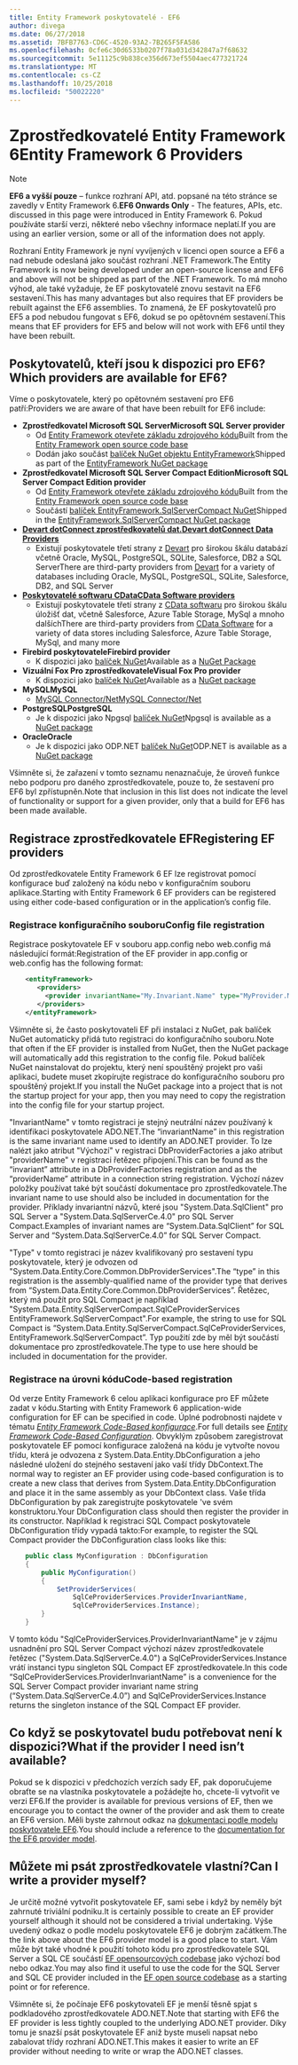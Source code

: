 ```yaml
---
title: Entity Framework poskytovatelé - EF6
author: divega
ms.date: 06/27/2018
ms.assetid: 7BFB7763-CD6C-4520-93A2-7B265F5FA586
ms.openlocfilehash: 0cfe6c30d6533b0207f78a031d342847a7f68632
ms.sourcegitcommit: 5e11125c9b838ce356d673ef5504aec477321724
ms.translationtype: MT
ms.contentlocale: cs-CZ
ms.lasthandoff: 10/25/2018
ms.locfileid: "50022220"
---
```

# <a name="entity-framework-6-providers"></a><span data-ttu-id="b9d8b-102">Zprostředkovatelé Entity Framework 6</span><span class="sxs-lookup"><span data-stu-id="b9d8b-102">Entity Framework 6 Providers</span></span>
> [!NOTE]
> <span data-ttu-id="b9d8b-103">**EF6 a vyšší pouze** – funkce rozhraní API, atd. popsané na této stránce se zavedly v Entity Framework 6.</span><span class="sxs-lookup"><span data-stu-id="b9d8b-103">**EF6 Onwards Only** - The features, APIs, etc. discussed in this page were introduced in Entity Framework 6.</span></span> <span data-ttu-id="b9d8b-104">Pokud používáte starší verzi, některé nebo všechny informace neplatí.</span><span class="sxs-lookup"><span data-stu-id="b9d8b-104">If you are using an earlier version, some or all of the information does not apply.</span></span>

<span data-ttu-id="b9d8b-105">Rozhraní Entity Framework je nyní vyvíjených v licenci open source a EF6 a nad nebude odeslaná jako součást rozhraní .NET Framework.</span><span class="sxs-lookup"><span data-stu-id="b9d8b-105">The Entity Framework is now being developed under an open-source license and EF6 and above will not be shipped as part of the .NET Framework.</span></span> <span data-ttu-id="b9d8b-106">To má mnoho výhod, ale také vyžaduje, že EF poskytovatelé znovu sestavit na EF6 sestavení.</span><span class="sxs-lookup"><span data-stu-id="b9d8b-106">This has many advantages but also requires that EF providers be rebuilt against the EF6 assemblies.</span></span> <span data-ttu-id="b9d8b-107">To znamená, že EF poskytovatelů pro EF5 a pod nebudou fungovat s EF6, dokud se po opětovném sestavení.</span><span class="sxs-lookup"><span data-stu-id="b9d8b-107">This means that EF providers for EF5 and below will not work with EF6 until they have been rebuilt.</span></span>

## <a name="which-providers-are-available-for-ef6"></a><span data-ttu-id="b9d8b-108">Poskytovatelů, kteří jsou k dispozici pro EF6?</span><span class="sxs-lookup"><span data-stu-id="b9d8b-108">Which providers are available for EF6?</span></span>

<span data-ttu-id="b9d8b-109">Víme o poskytovatele, který po opětovném sestavení pro EF6 patří:</span><span class="sxs-lookup"><span data-stu-id="b9d8b-109">Providers we are aware of that have been rebuilt for EF6 include:</span></span>

*   <span data-ttu-id="b9d8b-110">**Zprostředkovatel Microsoft SQL Server**</span><span class="sxs-lookup"><span data-stu-id="b9d8b-110">**Microsoft SQL Server provider**</span></span>
    *   <span data-ttu-id="b9d8b-111">Od [Entity Framework otevřete základu zdrojového kódu](http://github.com/aspnet/EntityFramework6)</span><span class="sxs-lookup"><span data-stu-id="b9d8b-111">Built from the [Entity Framework open source code base](http://github.com/aspnet/EntityFramework6)</span></span>
    *   <span data-ttu-id="b9d8b-112">Dodán jako součást [balíček NuGet objektu EntityFramework](http://nuget.org/packages/EntityFramework)</span><span class="sxs-lookup"><span data-stu-id="b9d8b-112">Shipped as part of the [EntityFramework NuGet package](http://nuget.org/packages/EntityFramework)</span></span>
*   <span data-ttu-id="b9d8b-113">**Zprostředkovatel Microsoft SQL Server Compact Edition**</span><span class="sxs-lookup"><span data-stu-id="b9d8b-113">**Microsoft SQL Server Compact Edition provider**</span></span>
    *   <span data-ttu-id="b9d8b-114">Od [Entity Framework otevřete základu zdrojového kódu](http://github.com/aspnet/EntityFramework6)</span><span class="sxs-lookup"><span data-stu-id="b9d8b-114">Built from the [Entity Framework open source code base](http://github.com/aspnet/EntityFramework6)</span></span>
    *   <span data-ttu-id="b9d8b-115">Součástí [balíček EntityFramework.SqlServerCompact NuGet](http://nuget.org/packages/EntityFramework.SqlServerCompact)</span><span class="sxs-lookup"><span data-stu-id="b9d8b-115">Shipped in the [EntityFramework.SqlServerCompact NuGet package](http://nuget.org/packages/EntityFramework.SqlServerCompact)</span></span>
*   [<span data-ttu-id="b9d8b-116">**Devart dotConnect zprostředkovatelů dat.**</span><span class="sxs-lookup"><span data-stu-id="b9d8b-116">**Devart dotConnect Data Providers**</span></span>](http://www.devart.com/dotconnect/)
    *   <span data-ttu-id="b9d8b-117">Existují poskytovatele třetí strany z [Devart](http://www.devart.com/) pro širokou škálu databází včetně Oracle, MySQL, PostgreSQL, SQLite, Salesforce, DB2 a SQL Server</span><span class="sxs-lookup"><span data-stu-id="b9d8b-117">There are third-party providers from [Devart](http://www.devart.com/) for a variety of databases including Oracle, MySQL, PostgreSQL, SQLite, Salesforce, DB2, and SQL Server</span></span>
*   [<span data-ttu-id="b9d8b-118">**Poskytovatelé softwaru CData**</span><span class="sxs-lookup"><span data-stu-id="b9d8b-118">**CData Software providers**</span></span>](http://www.cdata.com/ado/)
    *   <span data-ttu-id="b9d8b-119">Existují poskytovatele třetí strany z [CData softwaru](http://www.cdata.com/ado/) pro širokou škálu úložišť dat, včetně Salesforce, Azure Table Storage, MySql a mnoho dalších</span><span class="sxs-lookup"><span data-stu-id="b9d8b-119">There are third-party providers from [CData Software](http://www.cdata.com/ado/) for a variety of data stores including Salesforce, Azure Table Storage, MySql, and many more</span></span>
*   <span data-ttu-id="b9d8b-120">**Firebird poskytovatele**</span><span class="sxs-lookup"><span data-stu-id="b9d8b-120">**Firebird provider**</span></span>
    *   <span data-ttu-id="b9d8b-121">K dispozici jako [balíček NuGet](http://www.nuget.org/packages/FirebirdSql.Data.FirebirdClient/)</span><span class="sxs-lookup"><span data-stu-id="b9d8b-121">Available as a [NuGet Package](http://www.nuget.org/packages/FirebirdSql.Data.FirebirdClient/)</span></span>
*   <span data-ttu-id="b9d8b-122">**Vizuální Fox Pro zprostředkovatele**</span><span class="sxs-lookup"><span data-stu-id="b9d8b-122">**Visual Fox Pro provider**</span></span>
    *   <span data-ttu-id="b9d8b-123">K dispozici jako [balíček NuGet](https://www.nuget.org/packages/VFPEntityFrameworkProvider2/)</span><span class="sxs-lookup"><span data-stu-id="b9d8b-123">Available as a [NuGet package](https://www.nuget.org/packages/VFPEntityFrameworkProvider2/)</span></span>
*   <span data-ttu-id="b9d8b-124">**MySQL**</span><span class="sxs-lookup"><span data-stu-id="b9d8b-124">**MySQL**</span></span>
    *   [<span data-ttu-id="b9d8b-125">MySQL Connector/Net</span><span class="sxs-lookup"><span data-stu-id="b9d8b-125">MySQL Connector/Net</span></span>](http://dev.mysql.com/downloads/connector/net/)
*   <span data-ttu-id="b9d8b-126">**PostgreSQL**</span><span class="sxs-lookup"><span data-stu-id="b9d8b-126">**PostgreSQL**</span></span>
    *   <span data-ttu-id="b9d8b-127">Je k dispozici jako Npgsql [balíček NuGet](http://www.nuget.org/packages/Npgsql.EF6/)</span><span class="sxs-lookup"><span data-stu-id="b9d8b-127">Npgsql is available as a [NuGet package](http://www.nuget.org/packages/Npgsql.EF6/)</span></span>
*   <span data-ttu-id="b9d8b-128">**Oracle**</span><span class="sxs-lookup"><span data-stu-id="b9d8b-128">**Oracle**</span></span>
    *   <span data-ttu-id="b9d8b-129">Je k dispozici jako ODP.NET [balíček NuGet](https://www.nuget.org/packages/Oracle.ManagedDataAccess.EntityFramework/)</span><span class="sxs-lookup"><span data-stu-id="b9d8b-129">ODP.NET is available as a [NuGet package](https://www.nuget.org/packages/Oracle.ManagedDataAccess.EntityFramework/)</span></span>

<span data-ttu-id="b9d8b-130">Všimněte si, že zařazení v tomto seznamu nenaznačuje, že úroveň funkce nebo podporu pro daného zprostředkovatele, pouze to, že sestavení pro EF6 byl zpřístupněn.</span><span class="sxs-lookup"><span data-stu-id="b9d8b-130">Note that inclusion in this list does not indicate the level of functionality or support for a given provider, only that a build for EF6 has been made available.</span></span>

## <a name="registering-ef-providers"></a><span data-ttu-id="b9d8b-131">Registrace zprostředkovatele EF</span><span class="sxs-lookup"><span data-stu-id="b9d8b-131">Registering EF providers</span></span>

<span data-ttu-id="b9d8b-132">Od zprostředkovatele Entity Framework 6 EF lze registrovat pomocí konfigurace buď založený na kódu nebo v konfiguračním souboru aplikace.</span><span class="sxs-lookup"><span data-stu-id="b9d8b-132">Starting with Entity Framework 6 EF providers can be registered using either code-based configuration or in the application’s config file.</span></span>

### <a name="config-file-registration"></a><span data-ttu-id="b9d8b-133">Registrace konfiguračního souboru</span><span class="sxs-lookup"><span data-stu-id="b9d8b-133">Config file registration</span></span>

<span data-ttu-id="b9d8b-134">Registrace poskytovatele EF v souboru app.config nebo web.config má následující formát:</span><span class="sxs-lookup"><span data-stu-id="b9d8b-134">Registration of the EF provider in app.config or web.config has the following format:</span></span>


``` xml
    <entityFramework>
       <providers>
         <provider invariantName="My.Invariant.Name" type="MyProvider.MyProviderServices, MyAssembly" />
       </providers>
    </entityFramework>
```

<span data-ttu-id="b9d8b-135">Všimněte si, že často poskytovateli EF při instalaci z NuGet, pak balíček NuGet automaticky přidá tuto registraci do konfiguračního souboru.</span><span class="sxs-lookup"><span data-stu-id="b9d8b-135">Note that often if the EF provider is installed from NuGet, then the NuGet package will automatically add this registration to the config file.</span></span> <span data-ttu-id="b9d8b-136">Pokud balíček NuGet nainstalovat do projektu, který není spouštěný projekt pro vaši aplikaci, budete muset zkopírujte registrace do konfiguračního souboru pro spouštěný projekt.</span><span class="sxs-lookup"><span data-stu-id="b9d8b-136">If you install the NuGet package into a project that is not the startup project for your app, then you may need to copy the registration into the config file for your startup project.</span></span>

<span data-ttu-id="b9d8b-137">"InvariantName" v tomto registraci je stejný neutrální název používaný k identifikaci poskytovatele ADO.NET.</span><span class="sxs-lookup"><span data-stu-id="b9d8b-137">The “invariantName” in this registration is the same invariant name used to identify an ADO.NET provider.</span></span> <span data-ttu-id="b9d8b-138">To lze nalézt jako atribut "Výchozí" v registraci DbProviderFactories a jako atribut "providerName" v registraci řetězec připojení.</span><span class="sxs-lookup"><span data-stu-id="b9d8b-138">This can be found as the “invariant” attribute in a DbProviderFactories registration and as the “providerName” attribute in a connection string registration.</span></span> <span data-ttu-id="b9d8b-139">Výchozí název položky používat také být součástí dokumentace pro zprostředkovatele.</span><span class="sxs-lookup"><span data-stu-id="b9d8b-139">The invariant name to use should also be included in documentation for the provider.</span></span> <span data-ttu-id="b9d8b-140">Příklady invariantní názvů, které jsou "System.Data.SqlClient" pro SQL Server a "System.Data.SqlServerCe.4.0" pro SQL Server Compact.</span><span class="sxs-lookup"><span data-stu-id="b9d8b-140">Examples of invariant names are “System.Data.SqlClient” for SQL Server and “System.Data.SqlServerCe.4.0” for SQL Server Compact.</span></span>

<span data-ttu-id="b9d8b-141">"Type" v tomto registraci je název kvalifikovaný pro sestavení typu poskytovatele, který je odvozen od "System.Data.Entity.Core.Common.DbProviderServices".</span><span class="sxs-lookup"><span data-stu-id="b9d8b-141">The “type” in this registration is the assembly-qualified name of the provider type that derives from “System.Data.Entity.Core.Common.DbProviderServices”.</span></span> <span data-ttu-id="b9d8b-142">Řetězec, který má použít pro SQL Compact je například "System.Data.Entity.SqlServerCompact.SqlCeProviderServices EntityFramework.SqlServerCompact".</span><span class="sxs-lookup"><span data-stu-id="b9d8b-142">For example, the string to use for SQL Compact is “System.Data.Entity.SqlServerCompact.SqlCeProviderServices, EntityFramework.SqlServerCompact”.</span></span> <span data-ttu-id="b9d8b-143">Typ použití zde by měl být součástí dokumentace pro zprostředkovatele.</span><span class="sxs-lookup"><span data-stu-id="b9d8b-143">The type to use here should be included in documentation for the provider.</span></span>

### <a name="code-based-registration"></a><span data-ttu-id="b9d8b-144">Registrace na úrovni kódu</span><span class="sxs-lookup"><span data-stu-id="b9d8b-144">Code-based registration</span></span>

<span data-ttu-id="b9d8b-145">Od verze Entity Framework 6 celou aplikaci konfigurace pro EF můžete zadat v kódu.</span><span class="sxs-lookup"><span data-stu-id="b9d8b-145">Starting with Entity Framework 6 application-wide configuration for EF can be specified in code.</span></span> <span data-ttu-id="b9d8b-146">Úplné podrobnosti najdete v tématu  _[Entity Framework Code-Based konfigurace](https://msdn.microsoft.com/data/jj680699)_.</span><span class="sxs-lookup"><span data-stu-id="b9d8b-146">For full details see _[Entity Framework Code-Based Configuration](https://msdn.microsoft.com/data/jj680699)_.</span></span> <span data-ttu-id="b9d8b-147">Obvyklým způsobem zaregistrovat poskytovatele EF pomocí konfigurace založená na kódu je vytvořte novou třídu, která je odvozena z System.Data.Entity.DbConfiguration a jeho následné uložení do stejného sestavení jako vaší třídy DbContext.</span><span class="sxs-lookup"><span data-stu-id="b9d8b-147">The normal way to register an EF provider using code-based configuration is to create a new class that derives from System.Data.Entity.DbConfiguration and place it in the same assembly as your DbContext class.</span></span> <span data-ttu-id="b9d8b-148">Vaše třída DbConfiguration by pak zaregistrujte poskytovatele 've svém konstruktoru.</span><span class="sxs-lookup"><span data-stu-id="b9d8b-148">Your DbConfiguration class should then register the provider in its constructor.</span></span> <span data-ttu-id="b9d8b-149">Například k registraci SQL Compact poskytovatele DbConfiguration třídy vypadá takto:</span><span class="sxs-lookup"><span data-stu-id="b9d8b-149">For example, to register the SQL Compact provider the DbConfiguration class looks like this:</span></span>

``` csharp
    public class MyConfiguration : DbConfiguration
    {
        public MyConfiguration()
        {
            SetProviderServices(
                SqlCeProviderServices.ProviderInvariantName,
                SqlCeProviderServices.Instance);
        }
    }
```

<span data-ttu-id="b9d8b-150">V tomto kódu "SqlCeProviderServices.ProviderInvariantName" je v zájmu usnadnění pro SQL Server Compact výchozí název zprostředkovatele řetězec ("System.Data.SqlServerCe.4.0") a SqlCeProviderServices.Instance vrátí instanci typu singleton SQL Compact EF zprostředkovatele.</span><span class="sxs-lookup"><span data-stu-id="b9d8b-150">In this code “SqlCeProviderServices.ProviderInvariantName” is a convenience for the SQL Server Compact provider invariant name string (“System.Data.SqlServerCe.4.0”) and SqlCeProviderServices.Instance returns the singleton instance of the SQL Compact EF provider.</span></span>

## <a name="what-if-the-provider-i-need-isnt-available"></a><span data-ttu-id="b9d8b-151">Co když se poskytovatel budu potřebovat není k dispozici?</span><span class="sxs-lookup"><span data-stu-id="b9d8b-151">What if the provider I need isn’t available?</span></span>

<span data-ttu-id="b9d8b-152">Pokud se k dispozici v předchozích verzích sady EF, pak doporučujeme obraťte se na vlastníka poskytovatele a požádejte ho, chcete-li vytvořit ve verzi EF6.</span><span class="sxs-lookup"><span data-stu-id="b9d8b-152">If the provider is available for previous versions of EF, then we encourage you to contact the owner of the provider and ask them to create an EF6 version.</span></span> <span data-ttu-id="b9d8b-153">Měli byste zahrnout odkaz na [dokumentaci podle modelu poskytovatele EF6](~/ef6/fundamentals/providers/provider-model.md).</span><span class="sxs-lookup"><span data-stu-id="b9d8b-153">You should include a reference to the [documentation for the EF6 provider model](~/ef6/fundamentals/providers/provider-model.md).</span></span>

## <a name="can-i-write-a-provider-myself"></a><span data-ttu-id="b9d8b-154">Můžete mi psát zprostředkovatele vlastní?</span><span class="sxs-lookup"><span data-stu-id="b9d8b-154">Can I write a provider myself?</span></span>

<span data-ttu-id="b9d8b-155">Je určitě možné vytvořit poskytovatele EF, sami sebe i když by neměly být zahrnuté triviální podniku.</span><span class="sxs-lookup"><span data-stu-id="b9d8b-155">It is certainly possible to create an EF provider yourself although it should not be considered a trivial undertaking.</span></span> <span data-ttu-id="b9d8b-156">Výše uvedený odkaz o podle modelu poskytovatele EF6 je dobrým začátkem.</span><span class="sxs-lookup"><span data-stu-id="b9d8b-156">The the link above about the EF6 provider model is a good place to start.</span></span> <span data-ttu-id="b9d8b-157">Vám může být také vhodné k použití tohoto kódu pro zprostředkovatele SQL Server a SQL CE součástí [EF opensourcových codebase](https://github.com/aspnet/EntityFramework6) jako výchozí bod nebo odkaz.</span><span class="sxs-lookup"><span data-stu-id="b9d8b-157">You may also find it useful to use the code for the SQL Server and SQL CE provider included in the [EF open source codebase](https://github.com/aspnet/EntityFramework6) as a starting point or for reference.</span></span>

<span data-ttu-id="b9d8b-158">Všimněte si, že počínaje EF6 poskytovateli EF je menší těsně spjat s podkladového zprostředkovatele ADO.NET.</span><span class="sxs-lookup"><span data-stu-id="b9d8b-158">Note that starting with EF6 the EF provider is less tightly coupled to the underlying ADO.NET provider.</span></span> <span data-ttu-id="b9d8b-159">Díky tomu je snazší psát poskytovatele EF aniž byste museli napsat nebo zabalovat třídy rozhraní ADO.NET.</span><span class="sxs-lookup"><span data-stu-id="b9d8b-159">This makes it easier to write an EF provider without needing to write or wrap the ADO.NET classes.</span></span>
